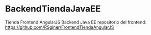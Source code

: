 # BackendTiendaJavaEE
Tienda Frontend AngularJS Backend Java EE 
repositorio del frontend: https://github.com/RSginer/FrontendTiendaAngularJS
